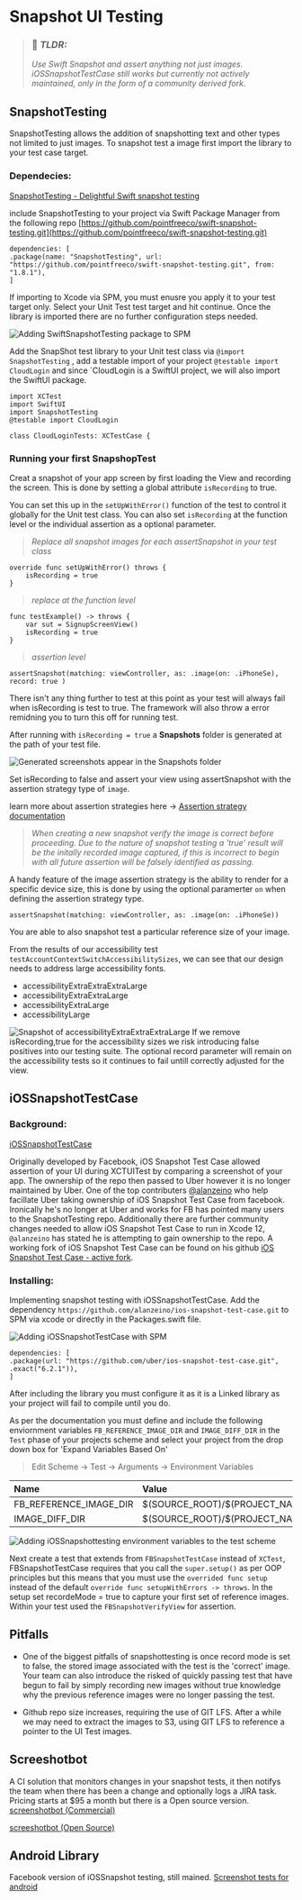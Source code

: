 # Snapshot UI Testing

> ### 📝 **_TLDR:_**
> _Use Swift Snapshot and assert anything not just images. iOSSnapshotTestCase still works but currently not actively maintained, only in the form of a community derived fork._
> 
## SnapshotTesting

SnapshotTesting allows the addition of snapshotting text and other types not limited to just images. To snapshot  test a image first import the library to your test case target.

### Dependecies:
[SnapshotTesting - Delightful Swift snapshot testing ](https://github.com/pointfreeco/swift-snapshot-testing.git)

include SnapshotTesting to your project via Swift Package Manager from the following repo [https://github.com/pointfreeco/swift-snapshot-testing.git](https://github.com/pointfreeco/swift-snapshot-testing.git)

```
dependencies: [
.package(name: "SnapshotTesting", url: "https://github.com/pointfreeco/swift-snapshot-testing.git", from: "1.8.1"),
]
```

If importing to Xcode via SPM, you must enusre you apply it to your test target only. Select your Unit Test test target and hit continue. Once the library is imported there are no further configuration steps needed.

![Adding SwiftSnapshotTesting package to SPM](ReadmeImages/screenshot-spm-choose-test-target.png)

Add the SnapShot test library to your Unit test class via `@import SnapshotTesting` , add a testable import of your project `@testable import CloudLogin` and since `CloudLogin is a SwiftUI project, we will also import the SwiftUI package.

```
import XCTest
import SwiftUI
import SnapshotTesting
@testable import CloudLogin

class CloudLoginTests: XCTestCase {
```

### Running your first SnapshopTest

Creat a snapshot of your app screen by first loading the View and recording the screen. This is done by setting a global attribute `isRecording` to true.

You can set this up in the `setUpWithError()` function of the test to control it globally for the Unit test class.  You can also set `isRecording` at the function level or the individual assertion as a optional parameter.

> _Replace all snapshot images for each assertSnapshot in your test class_
```
override func setUpWithError() throws {
    isRecording = true
}
```
> _replace at the function level_
```
func testExample() -> throws {
    var sut = SignupScreenView()
    isRecording = true
}
```
> _assertion level_

```
assertSnapshot(matching: viewController, as: .image(on: .iPhoneSe), record: true )
```

There isn't any thing further to test at this point as your test will always fail when isRecording is test to true. The framework will also throw a error remidning you to turn this off for running test.

After running with `isRecording = true` a __**Snapshots**__ folder is generated at the path of your test file.

![Generated screenshots appear in the __**Snapshots**__ folder](ReadmeImages/screenshot-generated-testimage.png)

Set isRecording to false and assert your view using assertSnapshot with the assertion strategy type of  `image`.

learn more about assertion strategies here -> [Assertion strategy documentation](https://github.com/pointfreeco/swift-snapshot-testing/blob/main/Documentation/Available-Snapshot-Strategies.md)

> _When creating a new snapshot verify the image is correct before proceeding._
> _Due to the nature of snapshot testing a 'true' result will be the initally recorded image captured, if this is incorrect to begin with all future assertion will be falsely identified as passing._

A handy feature of the image assertion strategy is the ability to render for a specific device size, this is done by using the optional paramerter `on` when defining the assertion strategy type.

```
assertSnapshot(matching: viewController, as: .image(on: .iPhoneSe))
```

You are able to also snapshot test a particular reference size of your image. 

From the results of our accessibility test `testAccountContextSwitchAccessibilitySizes`, we can see that our design needs to address large accessibility fonts. 

 - accessibilityExtraExtraExtraLarge
 - accessibilityExtraExtraLarge
 - accessibilityExtraLarge
 - accessibilityLarge

![Snapshot of accessibilityExtraExtraExtraLarge](ReadmeImages/screenshot-accessibilityExtraExtraExtraLarge.png)
If we remove isRecording,true for the accessibility sizes we risk introducing false positives into our testing suite. The optional record parameter will remain on the accessibility tests so it continues to fail untill correctly adjusted for the view.

## iOSSnapshotTestCase

### Background:
[iOSSnapshotTestCase](https://github.com/uber/ios-snapshot-test-case/)

Originally developed by Facebook, iOS Snapshot Test Case allowed assertion of your UI during  XCTUITest by comparing a screenshot of your app. The ownership of the repo then passed to Uber however it is no longer maintained by Uber. One of the top contributers [@alanzeino](https://github.com/alanzeino) who help facillate Uber taking ownership of iOS Snapshot Test Case from facebook. Ironically he's no longer at Uber and works for FB has pointed many users to the SnapshotTesting repo. Additionally there are further community changes needed to allow iOS Snapshot Test Case to run in Xcode 12, `@alanzeino` has stated he is attempting to gain ownership to the repo. A working fork of iOS Snapshot Test Case can be found on his github [iOS Snapshot Test Case - active fork](https://github.com/alanzeino/ios-snapshot-test-case).

### Installing:
Implementing snapshot testing with iOSSnapshotTestCase. Add the dependency `https://github.com/alanzeino/ios-snapshot-test-case.git` to SPM via xcode or directly in the Packages.swift file.

![Adding iOSSnapshotTestCase with SPM](ReadmeImages/screenshot-spm-iossnapshot.png)

```
dependencies: [
.package(url: "https://github.com/uber/ios-snapshot-test-case.git", .exact("6.2.1")),
]
```

After including the library you must configure it as it is a Linked library as your project will fail to compile until you do. 

As per the documentation you must define and include the following enviornment variables `FB_REFERENCE_IMAGE_DIR` and `IMAGE_DIFF_DIR` in the `Test` phase of your projects scheme and select your project from the drop down box for 'Expand Variables Based On'
>Edit Scheme -> Test -> Arguments -> Environment Variables

| Name | Value |
| :------- | :------- |
| FB_REFERENCE_IMAGE_DIR | \$(SOURCE_ROOT)/$(PROJECT_NAME)Tests/ReferenceImages |
| IMAGE_DIFF_DIR | \$(SOURCE_ROOT)/$(PROJECT_NAME)Tests/FailureDiffs |

![Adding iOSSnapshottesting environment variables to the test scheme](ReadmeImages/screenshot-debug-schema.png)

Next create a test that extends from `FBSnapshotTestCase` instead of  `XCTest`, FBSnapshotTestCase requires that you call the `super.setup()` as per OOP principles but this means that you must use the `overrided func setup` instead of the default `override func setupWithErrors -> throws`. In the setup set recordeMode = true to capture your first set of reference images. Within your test used the `FBSnapshotVerifyView` for assertion.  

## Pitfalls

 - One of the biggest pitfalls of snapshottesting is once record mode is set to false, the stored image associated with the test is the 'correct' image. 
Your team can also introduce the risked of quickly passing test that have begun to fail by simply recording new images without true knowledge why the previous reference images were no longer passing the test.

- Github repo size increases, requiring the use of GIT LFS. After a while we may need to extract the images to S3, using GIT LFS to reference a pointer to the UI Test images.


## Screeshotbot

A CI solution that monitors changes in your snapshot tests, it then notifys the team when there has been a change and optionally logs a JIRA task. Pricing starts at $95 a month but there is a Open source version.
[screenshotbot (Commercial)](https://screenshotbot.io)

[screeshotbot (Open Source)](https://github.com/screenshotbot/screenshotbot-oss)

## Android Library
Facebook version of iOSSnapshot testing, still mained.
[Screenshot tests for android](https://github.com/facebook/screenshot-tests-for-android)
